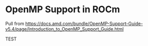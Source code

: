# OpenMP Support in ROCm

Pull from
<https://docs.amd.com/bundle/OpenMP-Support-Guide-v5.4/page/Introduction_to_OpenMP_Support_Guide.html>

TEST